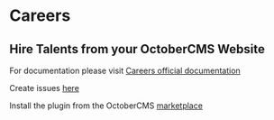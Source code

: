 # Careers

## Hire Talents from your OctoberCMS Website

For documentation please visit [Careers official documentation](https://oc-careers.fytinnovations.com)

Create issues [here](https://github.com/fytinnovations/oc-careers/issues)

Install the plugin from the OctoberCMS [marketplace](https://octobercms.com/plugin/fytinnovations-careers)
